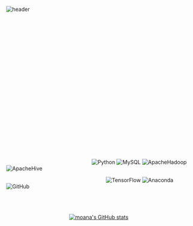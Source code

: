 ![header](https://capsule-render.vercel.app/api?type=Wave&color=CCEEFF&height=200&section=header&text=SONGMOANA&fontColor=363737&fontSize=60)
<br/><br/><br/><br/><br/><br/><br/><br/><br/><br/><br/><br/><br/><br/><br/><br/><br/><br/><br/><br/><br/><br/><br/><br/>                
![Python](https://img.shields.io/badge/Python-3776AB?style=flat-square&logo=Python&logoColor=ffffff)
![MySQL](https://img.shields.io/badge/MySQL-4479A1?style=flat-square&logo=MySQL&logoColor=ffffff)
![ApacheHadoop](https://img.shields.io/badge/ApacheHadoop-66CCFF?style=flat-square&logo=ApacheHadoop&logoColor=ffffff)
![ApacheHive](https://img.shields.io/badge/ApacheHive-FDEE21?style=flat-square&logo=ApacheHive&logoColor=ffffff)

                   ![TensorFlow](https://img.shields.io/badge/TensorFlow-FF6F00?style=flat-square&logo=TensorFlow&logoColor=ffffff)
![Anaconda](https://img.shields.io/badge/Anaconda-44A833?style=flat-square&logo=Anaconda&logoColor=ffffff)
![GitHub](https://img.shields.io/badge/GitHub-181717?style=flat-square&logo=GitHub&logoColor=ffffff)

<br/><br/><br/>
            [![moana's GitHub stats](https://github-readme-stats.vercel.app/api?username=songmoana2)](https://github.com/songmoana2/github-readme-stats)
